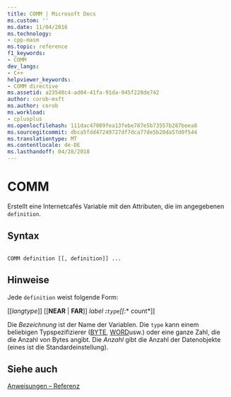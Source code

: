 ```yaml
---
title: COMM | Microsoft Docs
ms.custom: ''
ms.date: 11/04/2016
ms.technology:
- cpp-masm
ms.topic: reference
f1_keywords:
- COMM
dev_langs:
- C++
helpviewer_keywords:
- COMM directive
ms.assetid: a23548c4-ad04-41fa-91da-945f228de742
author: corob-msft
ms.author: corob
ms.workload:
- cplusplus
ms.openlocfilehash: 111dac47089fea13febe787e5b73557b287beea8
ms.sourcegitcommit: dbca5fdd47249727df7dca77de5b20da57d0f544
ms.translationtype: MT
ms.contentlocale: de-DE
ms.lasthandoff: 04/28/2018
---
```

# <a name="comm"></a>COMM
Erstellt eine Internetcafés Variable mit den Attributen, die im angegebenen `definition`.  
  
## <a name="syntax"></a>Syntax  
  
```  
  
COMM definition [[, definition]] ...  
```  
  
## <a name="remarks"></a>Hinweise  
 Jede `definition` weist folgende Form:  
  
 [[*langtype*]] [[**NEAR** &#124; **FAR**]] *label ***:**`type`[[**:*** count*]]  
  
 Die *Bezeichnung* ist der Name der Variablen. Die `type` kann einem beliebigen Typspezifizierer ([BYTE](../../assembler/masm/byte-masm.md), [WORD](../../assembler/masm/word.md)usw.) oder eine ganze Zahl, die die Anzahl von Bytes angibt. Die *Anzahl* gibt die Anzahl der Datenobjekte (eines ist die Standardeinstellung).  
  
## <a name="see-also"></a>Siehe auch  
 [Anweisungen – Referenz](../../assembler/masm/directives-reference.md)